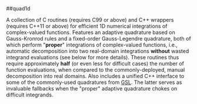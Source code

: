 ##quad1d

A collection of C routines (requires C99 or above) and C++ wrappers (requires C++11 or above) for efficient 1D numerical integrations of complex-valued functions. Features an adaptive quadrature based on Gauss-Kronrod rules and a fixed-order Gauss-Legendre quadrature, both of which perform "**proper**" integrations of complex-valued functions, i.e., automatic decomposition into two real-domain integrations **without** wasted integrand evaluations (see below for more details). These routines thus require approximately **half** (or even less for difficult cases) the number of function evaluations, when compared to the commonly-deployed, manual decomposition into real domains. Also includes a unified C++ interface to some of the commonly-used quadratures from [GSL](http://www.gnu.org/software/gsl/). The latter serves as invaluable fallbacks when the "proper" adaptive quadrature chokes on difficult integrands.
